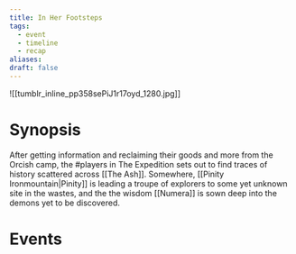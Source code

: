 ```yaml
---
title: In Her Footsteps
tags:
  - event
  - timeline
  - recap
aliases: 
draft: false
---
```

![[tumblr_inline_pp358sePiJ1r17oyd_1280.jpg]]
# Synopsis
After getting information and reclaiming their goods and more from the Orcish camp, the #players in The Expedition sets out to find traces of history scattered across [[The Ash]]. Somewhere, [[Pinity Ironmountain|Pinity]] is leading a troupe of explorers to some yet unknown site in the wastes, and the the wisdom [[Numera]] is sown deep into the demons yet to be discovered.

# Events

<div class="ob-timelines"
	data-title="In Her Footsteps"
	data-description="The Expedition sets out in earnest from War Camp and Blackport in search of Pinity and more answers "
	data-start-date="223-04-33-00"
	data-era="NL">
</div>
